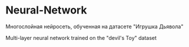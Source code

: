 # Neural-Network
Многослойная нейросеть, обученная на датасете "Игрушка Дьявола"

Multi-layer neural network trained on the "devil's Toy" dataset

